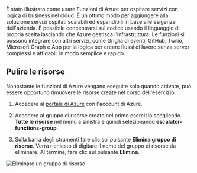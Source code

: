 È stato illustrato come usare Funzioni di Azure per ospitare servizi con logica di business nel cloud. È un ottimo modo per aggiungere alla soluzione servizi ospitati scalabili ed espandibili in base alle esigenze dell'azienda. È possibile concentrarsi sul codice usando il linguaggio di propria scelta lasciando che Azure gestisca l'infrastruttura. Le funzioni si possono integrare con altri servizi, come Griglia di eventi, GitHub, Twilio, Microsoft Graph e App per la logica per creare flussi di lavoro senza server complessi e affidabili in modo semplice e rapido.

## <a name="clean-up-your-resources"></a>Pulire le risorse
<!---TODO: Do we need to include cleanup for the free education tier?---> Nonostante le funzioni di Azure vengano eseguite solo quando attivate, può essere opportuno rimuovere le risorse create nel corso dell'esercizio.

1. Accedere al [portale di Azure](https://portal.azure.com?azure-portal=true) con l'account di Azure.

1. Accedere al gruppo di risorse creato nel primo esercizio scegliendo **Tutte le risorse** nel menu a sinistra e quindi selezionando **escalator-functions-group**.

1. Sulla barra degli strumenti fare clic sul pulsante **Elimina gruppo di risorse**. Verrà richiesto di digitare il nome del gruppo di risorse da eliminare. Al termine, fare clic sul pulsante **Elimina**.  

![Eliminare un gruppo di risorse](../media-draft/6-cleanup.png)